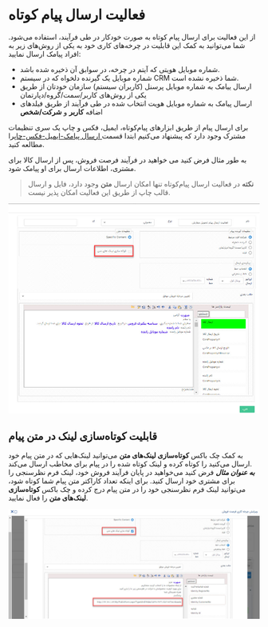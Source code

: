 #  فعالیت ارسال پیام کوتاه 
از این فعالیت برای ارسال پیام کوتاه به صورت خودکار در طی فرآیند، استفاده می‌شود. شما می‌توانید به کمک این قابلیت در چرخه‌های کاری خود به یکی از روش‌های زیر به افراد پیامک ارسال نمایید:<br>
- شماره موبایل هویتی که آیتم در چرخه، در سوابق آن ذخیره شده باشد.
- شماره موبایل یک گیرنده دلخواه که در سیستم CRM شما ذخیره نشده است.
- ارسال ییامک به شماره موبایل پرسنل (کاربران سیستم) سازمان خودتان از طریق یکی از روش‌های کاربر/سمت/گروه/دپارتمان
- ارسال پیامک به شماره موبایل هویت انتخاب شده در طی فرآیند از طریق فیلدهای اضافه **کاربر** و **شرکت/شخص**

برای ارسال پیام از طریق ابزارهای پیام‌کوتاه، ایمیل، فکس و چاپ یک سری تنظیمات مشترک وجود دارد که پبشنهاد می‌کنیم ابتدا قسمت[ ارسال پیامک-ایمیل-فکس-چاپ](https://github.com/1stco/PayamGostarDocs/blob/master/Help/Settings/Personalization-crm/Overview/Process-design/Create-a-work-cycle/Activity/Send-SMS-email/Send-SMS-email.md)را مطالعه کنید.

به طور مثال فرض کنید می خواهید در فرآیند فرصت فروش، پس از ارسال کالا برای مشتری، اطلاعات ارسال برای او پیامک شود.

> **نکته**
> در فعالیت ارسال پیام‌کوتاه تنها امکان ارسال **متن** وجود دارد، فایل و ارسال قالب چاپ از طریق این فعالیت امکان پذیر نیست.

![صفحه تنظیمات فعالیت ارسال پیام کوتاه](end-SMS-activity_2.7.5.jpg)

## قابلیت کوتاه‌سازی لینک در متن پیام 
به کمک چک باکس **کوتاه‌سازی لینک‌های متن** می‌توانید لینک‌هایی که در متن پیام خود ارسال می‌کنید را کوتاه کرده و لینک کوتاه شده را در پیام برای مخاطب ارسال می‌کند.<br>
***به عنوان مثال***
فرض کنید می‌خواهید در پایان فرآیند فروش خود، لینک فرم نظرسنجی را برای مشتری خود ارسال کنید. برای اینکه تعداد کاراکتر متن پیام شما کوتاه شود، می‌توانید لینک فرم نظرسنجی خود را در متن پیام درج کرده و چک باکس **کوتاه‌سازی لینک‌های متن** را فعال نمایید.

![کوتاه‌سازی لینک در متن پیام](./Ex.Short-link-in-SMS-activity_2.7.5.jpg)


